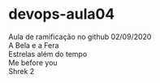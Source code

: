 # devops-aula04
Aula de ramificação no github 02/09/2020 <br>
A Bela e a Fera <br>
Estrelas além do tempo <br>
Me before you <br>
Shrek 2
